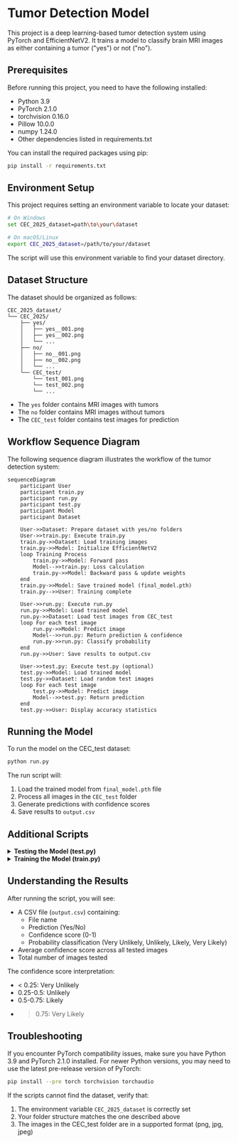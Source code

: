 # Tumor Detection Model

This project is a deep learning-based tumor detection system using PyTorch and EfficientNetV2. It trains a model to classify brain MRI images as either containing a tumor ("yes") or not ("no").

## Prerequisites

Before running this project, you need to have the following installed:

- Python 3.9 
- PyTorch 2.1.0
- torchvision 0.16.0
- Pillow 10.0.0
- numpy 1.24.0
- Other dependencies listed in requirements.txt

You can install the required packages using pip:

```bash
pip install -r requirements.txt
```

## Environment Setup

This project requires setting an environment variable to locate your dataset:

```bash
# On Windows
set CEC_2025_dataset=path\to\your\dataset

# On macOS/Linux
export CEC_2025_dataset=/path/to/your/dataset
```

The script will use this environment variable to find your dataset directory.

## Dataset Structure

The dataset should be organized as follows:

```
CEC_2025_dataset/
└── CEC_2025/
    ├── yes/
    │   ├── yes__001.png
    │   ├── yes__002.png
    │   └── ...
    ├── no/
    │   ├── no__001.png
    │   ├── no__002.png
    │   └── ...
    └── CEC_test/
        └── test_001.png
        └── test_002.png
        └── ...
```

- The `yes` folder contains MRI images with tumors
- The `no` folder contains MRI images without tumors
- The `CEC_test` folder contains test images for prediction

## Workflow Sequence Diagram

The following sequence diagram illustrates the workflow of the tumor detection system:

```mermaid
sequenceDiagram
    participant User
    participant train.py
    participant run.py
    participant test.py
    participant Model
    participant Dataset

    User->>Dataset: Prepare dataset with yes/no folders
    User->>train.py: Execute train.py
    train.py->>Dataset: Load training images
    train.py->>Model: Initialize EfficientNetV2
    loop Training Process
        train.py->>Model: Forward pass
        Model-->>train.py: Loss calculation
        train.py->>Model: Backward pass & update weights
    end
    train.py->>Model: Save trained model (final_model.pth)
    train.py-->>User: Training complete

    User->>run.py: Execute run.py
    run.py->>Model: Load trained model
    run.py->>Dataset: Load test images from CEC_test
    loop For each test image
        run.py->>Model: Predict image
        Model-->>run.py: Return prediction & confidence
        run.py->>run.py: Classify probability
    end
    run.py->>User: Save results to output.csv

    User->>test.py: Execute test.py (optional)
    test.py->>Model: Load trained model
    test.py->>Dataset: Load random test images
    loop For each test image
        test.py->>Model: Predict image
        Model-->>test.py: Return prediction
    end
    test.py->>User: Display accuracy statistics
```

## Running the Model

To run the model on the CEC_test dataset:

```bash
python run.py
```

The run script will:
1. Load the trained model from `final_model.pth` file
2. Process all images in the `CEC_test` folder
3. Generate predictions with confidence scores
4. Save results to `output.csv`

## Additional Scripts

<details>
<summary><b>Testing the Model (test.py)</b></summary>

To test the model's performance on the CEC_test dataset:

```bash
python test.py
```

The test script will:
1. Load the trained model from `final_model.pth` file
2. Process all images in the `CEC_test` folder
3. Generate predictions with confidence scores
4. Save results to `output.csv`

You can modify `NUM_IMAGES` in `test.py` to change the number of test images (default: 50).
</details>

<details>
<summary><b>Training the Model (train.py)</b></summary>

To train the model, run:

```bash
python train.py
```

The training script will:
1. Load and preprocess the images from the `yes` and `no` folders
2. Train an EfficientNetV2 model on these images
3. Save the trained model as `tumor_model_1000.pth`

You can modify the following parameters in `train.py`:
- `NUM_IMAGES`: Number of images to use for training
- `MODEL_NAME`: Name of the saved model file
- `epochs`: Number of training epochs
</details>

## Understanding the Results

After running the script, you will see:
- A CSV file (`output.csv`) containing:
  - File name
  - Prediction (Yes/No)
  - Confidence score (0-1)
  - Probability classification (Very Unlikely, Unlikely, Likely, Very Likely)
- Average confidence score across all tested images
- Total number of images tested

The confidence score interpretation:
- < 0.25: Very Unlikely
- 0.25-0.5: Unlikely
- 0.5-0.75: Likely
- > 0.75: Very Likely

## Troubleshooting

If you encounter PyTorch compatibility issues, make sure you have Python 3.9 and PyTorch 2.1.0 installed. For newer Python versions, you may need to use the latest pre-release version of PyTorch:

```bash
pip install --pre torch torchvision torchaudio
```

If the scripts cannot find the dataset, verify that:
1. The environment variable `CEC_2025_dataset` is correctly set
2. Your folder structure matches the one described above
3. The images in the CEC_test folder are in a supported format (png, jpg, jpeg) 